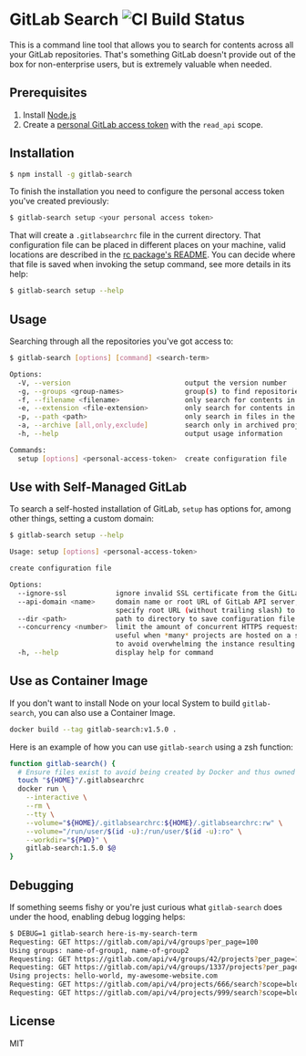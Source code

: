 # GitLab Search ![CI Build Status](https://github.com/phillipj/gitlab-search/workflows/CI/badge.svg)

This is a command line tool that allows you to search for contents across all your GitLab repositories.
That's something GitLab doesn't provide out of the box for non-enterprise users, but is extremely valuable
when needed.

## Prerequisites

1. Install [Node.js](https://nodejs.org)
2. Create a [personal GitLab access token](https://docs.gitlab.com/ee/user/profile/personal_access_tokens.html#creating-a-personal-access-token) with the `read_api` scope.

## Installation

```bash
$ npm install -g gitlab-search
```

To finish the installation you need to configure the personal access token you've created previously:

```bash
$ gitlab-search setup <your personal access token>
```

That will create a `.gitlabsearchrc` file in the current directory. That configuration file can be placed
in different places on your machine, valid locations are described in the [rc package's README](https://www.npmjs.com/package/rc#standards).
You can decide where that file is saved when invoking the setup command, see more details in its help:

```bash
$ gitlab-search setup --help
```

## Usage

Searching through all the repositories you've got access to:

```bash
$ gitlab-search [options] [command] <search-term>

Options:
  -V, --version                            output the version number
  -g, --groups <group-names>               group(s) to find repositories in (separated with comma)
  -f, --filename <filename>                only search for contents in given a file, glob matching with wildcards (*)
  -e, --extension <file-extension>         only search for contents in files with given extension
  -p, --path <path>                        only search in files in the given path
  -a, --archive [all,only,exclude]         search only in archived projects, exclude archived projects, search in all projects (default is all)
  -h, --help                               output usage information

Commands:
  setup [options] <personal-access-token>  create configuration file
```

## Use with Self-Managed GitLab

To search a self-hosted installation of GitLab, `setup` has options for, among other things, setting a custom domain:

```bash
$ gitlab-search setup --help

Usage: setup [options] <personal-access-token>

create configuration file

Options:
  --ignore-ssl            ignore invalid SSL certificate from the GitLab API server
  --api-domain <name>     domain name or root URL of GitLab API server,
                          specify root URL (without trailing slash) to use HTTP instead of HTTPS (default: "gitlab.com")
  --dir <path>            path to directory to save configuration file in (default: ".")
  --concurrency <number>  limit the amount of concurrent HTTPS requests sent to GitLab when searching,
                          useful when *many* projects are hosted on a small GitLab instance
                          to avoid overwhelming the instance resulting in 502 errors (default: 25)
  -h, --help              display help for command
```

## Use as Container Image

If you don't want to install Node on your local System to build `gitlab-search`, you can also use a Container Image.

```bash
docker build --tag gitlab-search:v1.5.0 .
```

Here is an example of how you can use `gitlab-search` using a zsh function:

```bash
function gitlab-search() {
  # Ensure files exist to avoid being created by Docker and thus owned by root:
  touch "${HOME}"/.gitlabsearchrc
  docker run \
    --interactive \
    --rm \
    --tty \
    --volume="${HOME}/.gitlabsearchrc:${HOME}/.gitlabsearchrc:rw" \
    --volume="/run/user/$(id -u):/run/user/$(id -u):ro" \
    --workdir="${PWD}" \
    gitlab-search:1.5.0 $@
}
```

## Debugging

If something seems fishy or you're just curious what `gitlab-search` does under the hood, enabling debug logging helps:

```bash
$ DEBUG=1 gitlab-search here-is-my-search-term
Requesting: GET https://gitlab.com/api/v4/groups?per_page=100
Using groups: name-of-group1, name-of-group2
Requesting: GET https://gitlab.com/api/v4/groups/42/projects?per_page=100
Requesting: GET https://gitlab.com/api/v4/groups/1337/projects?per_page=100
Using projects: hello-world, my-awesome-website.com
Requesting: GET https://gitlab.com/api/v4/projects/666/search?scope=blobs&search=here-is-my-search-term
Requesting: GET https://gitlab.com/api/v4/projects/999/search?scope=blobs&search=here-is-my-search-term
```

## License

MIT
